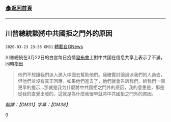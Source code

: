 ###  [:house:返回首頁](https://github.com/ourhimalayas/txt)
---

## 川普總統談將中共國拒之門外的原因
`2020-03-23 23:35 GM31` [轉載自GNews](https://gnews.org/zh-hant/149663/)

川普總統在3月22日的白宮每日疫情[發布會](https://youtu.be/8QUH7h2Ud58)上對中共國在信息共享上表示了不滿，同時指出


> 他們不想讓我們派人進入中國去幫助他們。我確實討論過派我們的人過去，但他們並沒有真正回應。如果他們進去了，他們就會告訴我們，給我們一個更早的提示…那就是我为什麼將中共國拒之門外的原因，我的意思是，那是從我的直覺出發的，這就是為什麼我很早就將中共國拒之門外的原因。


*翻譯：【GM31】字幕：【GM38】*

0
